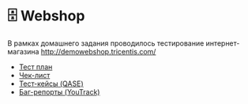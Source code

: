 # 🗄 Webshop 

В рамках домашнего задания проводилось тестирование интернет-магазина http://demowebshop.tricentis.com/ 

 <ul>
<li>  <a href="https://docs.google.com/spreadsheets/d/1-W0rbGUVhYqkApNuw9TUojjdfWC41enX/edit?usp=sharing&ouid=110162778668144602279&rtpof=true&sd=true">Тест план</a></li> 
<li>  <a href="https://docs.google.com/spreadsheets/d/1-PjBSM9ypKhuuuKoQQMvkaV_Z0DzprDs/edit?usp=sharing&ouid=110162778668144602279&rtpof=true&sd=true"> Чек-лист </a> </li>
<li> <a href="https://drive.google.com/drive/folders/1rynBvumdASAXvSJ1XZXdCHKGfK0czADB?usp=sharing">Тест-кейсы (QASE)</a></li>
<li>  <a href="https://drive.google.com/drive/folders/1D-MgHhMFvyjHNF7bndTaplL1SXNP3ZMz?usp=sharing">Баг-репорты (YouTrack)</a> </li>
</ul>
